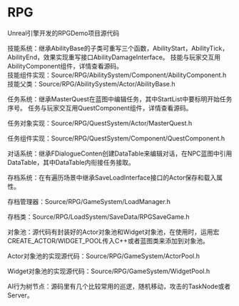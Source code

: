 # RPG

Unreal引擎开发的RPGDemo项目源代码


技能系统：继承AbilityBase的子类可重写三个函数，AbilityStart，AbilityTick，AbilityEnd，效果实现重写接口AbilityDamageInterface。
	技能与玩家交互用AbilityComponent组件，详情查看源码。  
技能组件实现：Source/RPG/AbilitySystem/Component/AbilityComponent.h  
技能父类：Source/RPG/AbilitySystem/Actor/AbilityBase.h


任务系统：继承MasterQuest在蓝图中编辑任务，其中StartList中要标明开始任务序号。
	任务与玩家交互用QuestComponent组件，详情查看源码。
	
任务对象实现：Source/RPG/QuestSystem/Actor/MasterQuest.h

任务组件实现：Source/RPG/QuestSystem/Component/QuestComponent.h


对话系统：继承FDialogueConten创建DataTable来编辑对话，在NPC蓝图中引用DataTable，其中DataTable内衔接任务接取。


存档系统：在有遍历场景中继承SaveLoadInterface接口的Actor保存和载入属性。

存档管理器：Source/RPG/GameSystem/LoadManager.h

存档类：Source/RPG/LoadSystem/SaveData/RPGSaveGame.h


对象池：源代码有封装好的Actor对象池和Widget对象池，在使用时，运用宏CREATE_ACTOR/WIDGET_POOL传入C++或者蓝图类来添加到对象池。

Actor对象池的实现源代码：Source/RPG/GameSystem/ActorPool.h

Widget对象池的实现源代码：Source/RPG/GameSystem/WidgetPool.h


AI行为树节点：源码里有几个比较常用的巡逻，随机移动，攻击的TaskNode或者Server。
